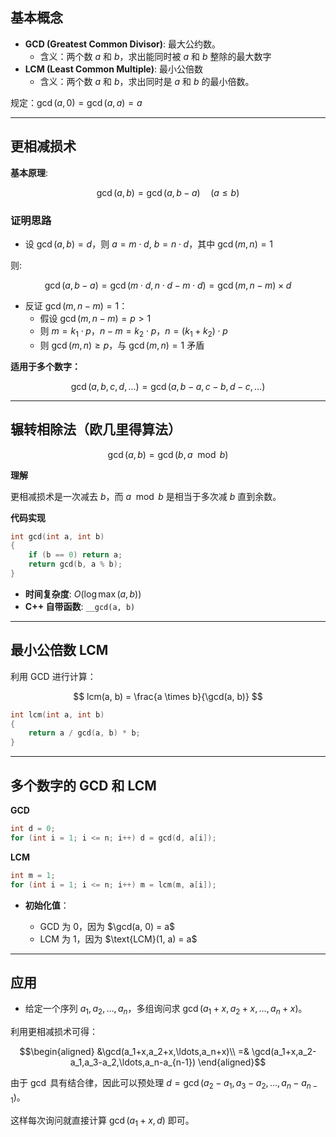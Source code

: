 

## 基本概念

- **GCD (Greatest Common Divisor)**: 最大公约数。
    - 含义：两个数 $a$ 和 $b$，求出能同时被 $a$ 和 $b$ 整除的最大数字
- **LCM (Least Common Multiple)**: 最小公倍数
    - 含义：两个数 $a$ 和 $b$，求出同时是 $a$ 和 $b$ 的最小倍数。

规定：$\gcd(a, 0) = \gcd(a, a) = a$

---

## 更相减损术

**基本原理**:

$$
\gcd(a, b) = \gcd(a, b - a) \quad (a \leq b)
$$

### 证明思路

- 设 $\gcd(a, b) = d$，则 $a = m\cdot d$, $b = n\cdot d$，其中 $\gcd(m, n) = 1$

则:

$$
\gcd(a, b - a) = \gcd(m\cdot d, n\cdot d - m\cdot d) = \gcd(m, n - m) \times d
$$



- 反证 $\gcd(m, n - m) = 1$：
     - 假设 $\gcd(m, n - m) = p > 1$
     - 则 $m = k_1\cdot  p$，$n - m = k_2\cdot  p$，$n = (k_1 + k_2)\cdot p$
     - 则 $\gcd(m, n) \geq p$，与 $\gcd(m, n) = 1$ 矛盾

**适用于多个数字：**

$$
\gcd(a, b, c, d, \dots) = \gcd(a, b-a, c-b, d-c, \dots)
$$

---

## 辗转相除法（欧几里得算法）

$$
\gcd(a, b) = \gcd(b, a \mod b)
$$

**理解**

更相减损术是一次减去 $b$，而 $a \mod b$ 是相当于多次减 $b$ 直到余数。

**代码实现**

```cpp
int gcd(int a, int b) 
{
    if (b == 0) return a;
    return gcd(b, a % b);
}
```

* **时间复杂度**: $O(\log \max(a,b))$
* **C++ 自带函数**: `__gcd(a, b)`

---

## 最小公倍数 LCM

利用 GCD 进行计算：

$$
lcm(a, b) = \frac{a \times b}{\gcd(a, b)}
$$

```cpp
int lcm(int a, int b) 
{
    return a / gcd(a, b) * b;
}
```

---

## 多个数字的 GCD 和 LCM

**GCD**

```cpp
int d = 0;
for (int i = 1; i <= n; i++) d = gcd(d, a[i]);
```

**LCM**

```cpp
int m = 1;
for (int i = 1; i <= n; i++) m = lcm(m, a[i]);
```

* **初始化值**：

  * GCD 为 $0$，因为 \$\gcd(a, 0) = a\$
  * LCM 为 $1$，因为 \$\text{LCM}(1, a) = a\$

---


## 应用


- 给定一个序列 $a_1, a_2, \dots, a_n$，多组询问求 $\gcd(a_1+x,a_2+x,\ldots,a_n+x)$。


利用更相减损术可得：


$$\begin{aligned}
&\gcd(a_1+x,a_2+x,\ldots,a_n+x)\\
=& \gcd(a_1+x,a_2-a_1,a_3-a_2,\ldots,a_n-a_{n-1})
\end{aligned}$$


由于 $\gcd$ 具有结合律，因此可以预处理 $d=\gcd(a_2-a_1,a_3-a_2,\ldots,a_n-a_{n-1})$。


这样每次询问就直接计算 $\gcd(a_1+x,d)$ 即可。